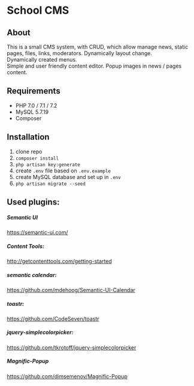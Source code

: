 # School CMS

## About
This is a small CMS system, with CRUD, which allow manage news, static pages, files, links, moderators.
 Dynamically layout change. \
 Dynamically created menus. \
 Simple and user friendly content editor.
 Popup images in news / pages content.

## Requirements
* PHP 7.0 / 7.1 / 7.2
* MySQL 5.7.19
* Composer

## Installation
1. clone repo
2. `composer install`
3. `php artisan key:generate`
4. create `.env` file based on `.env.example`
5. create MySQL database and set up in `.env`
6. `php artisan migrate --seed`

## Used plugins:
##### Semantic UI
https://semantic-ui.com/

##### Content Tools:
http://getcontenttools.com/getting-started

##### semantic calendar:
https://github.com/mdehoog/Semantic-UI-Calendar

##### toastr:
https://github.com/CodeSeven/toastr

##### jquery-simplecolorpicker:
https://github.com/tkrotoff/jquery-simplecolorpicker

##### Magnific-Popup
https://github.com/dimsemenov/Magnific-Popup